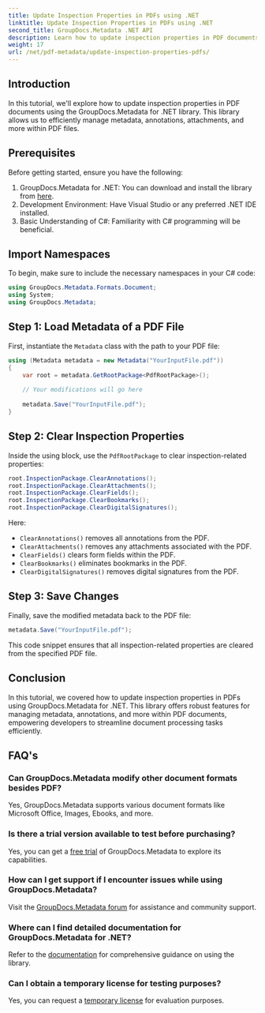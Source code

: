 ```yaml
---
title: Update Inspection Properties in PDFs using .NET
linktitle: Update Inspection Properties in PDFs using .NET
second_title: GroupDocs.Metadata .NET API
description: Learn how to update inspection properties in PDF documents using GroupDocs.Metadata for .NET. Efficiently manage metadata and annotations with C#.
weight: 17
url: /net/pdf-metadata/update-inspection-properties-pdfs/
---
```

## Introduction
In this tutorial, we'll explore how to update inspection properties in PDF documents using the GroupDocs.Metadata for .NET library. This library allows us to efficiently manage metadata, annotations, attachments, and more within PDF files.
## Prerequisites
Before getting started, ensure you have the following:
1. GroupDocs.Metadata for .NET: You can download and install the library from [here](https://releases.groupdocs.com/metadata/net/).
2. Development Environment: Have Visual Studio or any preferred .NET IDE installed.
3. Basic Understanding of C#: Familiarity with C# programming will be beneficial.

## Import Namespaces
To begin, make sure to include the necessary namespaces in your C# code:
```csharp
using GroupDocs.Metadata.Formats.Document;
using System;
using GroupDocs.Metadata;
```
## Step 1: Load Metadata of a PDF File
First, instantiate the `Metadata` class with the path to your PDF file:
```csharp
using (Metadata metadata = new Metadata("YourInputFile.pdf"))
{
    var root = metadata.GetRootPackage<PdfRootPackage>();
    
    // Your modifications will go here
    
    metadata.Save("YourInputFile.pdf");
}
```
## Step 2: Clear Inspection Properties
Inside the using block, use the `PdfRootPackage` to clear inspection-related properties:
```csharp
root.InspectionPackage.ClearAnnotations();
root.InspectionPackage.ClearAttachments();
root.InspectionPackage.ClearFields();
root.InspectionPackage.ClearBookmarks();
root.InspectionPackage.ClearDigitalSignatures();
```
Here:
- `ClearAnnotations()` removes all annotations from the PDF.
- `ClearAttachments()` removes any attachments associated with the PDF.
- `ClearFields()` clears form fields within the PDF.
- `ClearBookmarks()` eliminates bookmarks in the PDF.
- `ClearDigitalSignatures()` removes digital signatures from the PDF.
## Step 3: Save Changes
Finally, save the modified metadata back to the PDF file:
```csharp
metadata.Save("YourInputFile.pdf");
```
This code snippet ensures that all inspection-related properties are cleared from the specified PDF file.

## Conclusion
In this tutorial, we covered how to update inspection properties in PDFs using GroupDocs.Metadata for .NET. This library offers robust features for managing metadata, annotations, and more within PDF documents, empowering developers to streamline document processing tasks efficiently.

## FAQ's
### Can GroupDocs.Metadata modify other document formats besides PDF?
Yes, GroupDocs.Metadata supports various document formats like Microsoft Office, Images, Ebooks, and more.
### Is there a trial version available to test before purchasing?
Yes, you can get a [free trial](https://releases.groupdocs.com/) of GroupDocs.Metadata to explore its capabilities.
### How can I get support if I encounter issues while using GroupDocs.Metadata?
Visit the [GroupDocs.Metadata forum](https://forum.groupdocs.com/c/metadata/14) for assistance and community support.
### Where can I find detailed documentation for GroupDocs.Metadata for .NET?
Refer to the [documentation](https://tutorials.groupdocs.com/metadata/net/) for comprehensive guidance on using the library.
### Can I obtain a temporary license for testing purposes?
Yes, you can request a [temporary license](https://purchase.groupdocs.com/temporary-license/) for evaluation purposes.
